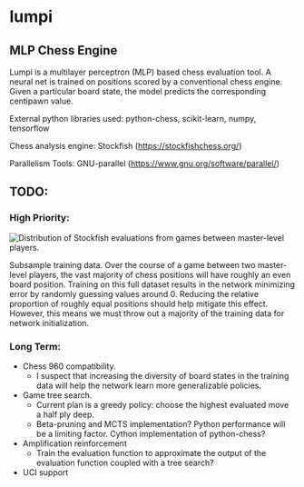 # lumpi
## MLP Chess Engine

Lumpi is a multilayer perceptron (MLP) based chess evaluation tool. A neural net is trained on positions scored by a
conventional chess engine. Given a particular board state, the model predicts the corresponding centipawn value.

External python libraries used:
python-chess,
scikit-learn,
numpy,
tensorflow

Chess analysis engine:
Stockfish (https://stockfishchess.org/)

Parallelism Tools:
GNU-parallel (https://www.gnu.org/software/parallel/)

## TODO:
### High Priority:
![Distribution of Stockfish evaluations from games between master-level players.](https://github.com/casey-martin/lumpi/blob/master/figures/stockfish_eval_dist.png)

Subsample training data. Over the course of a game between two master-level players, the vast majority of chess positions will have roughly an even board position. Training on this full dataset results in the network minimizing error by randomly guessing values around 0. Reducing the relative proportion of roughly equal positions should help mitigate this effect. However, this means we must throw out a majority of the training data for network initialization.

### Long Term:
* Chess 960 compatibility.
  * I suspect that increasing the diversity of board states in the training data will help the network learn more generalizable policies.
* Game tree search.
  * Current plan is a greedy policy: choose the highest evaluated move a half ply deep. 
  * Beta-pruning and MCTS implementation? Python performance will be a limiting factor. Cython implementation of python-chess?
* Amplification reinforcement
  * Train the evaluation function to approximate the output of the evaluation function coupled with a tree search?
* UCI support
